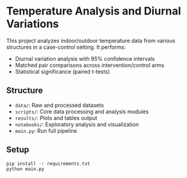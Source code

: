 # Temperature Analysis and Diurnal Variations

This project analyzes indoor/outdoor temperature data from various structures in a case-control setting. It performs:

- Diurnal variation analysis with 95% confidence intervals
- Matched pair comparisons across intervention/control arms
- Statistical significance (paired t-tests)

## Structure

- `data/`: Raw and processed datasets
- `scripts/`: Core data processing and analysis modules
- `results/`: Plots and tables output
- `notebooks/`: Exploratory analysis and visualization
- `main.py`: Run full pipeline

## Setup

```bash
pip install -r requirements.txt
python main.py
